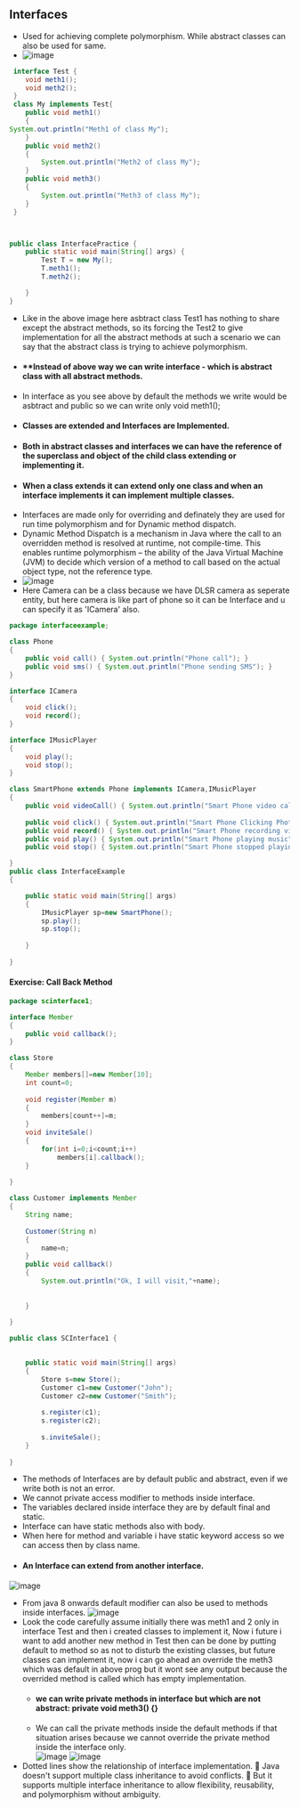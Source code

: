 ## Interfaces  
- Used for achieving complete polymorphism. While abstract classes can also be used for same.
- ![image](https://github.com/user-attachments/assets/638a0c98-ed39-4783-b422-6a430f62be29)
```java
 interface Test {
    void meth1();
    void meth2();
 }
 class My implements Test{
    public void meth1() 
    {
System.out.println("Meth1 of class My");
    }
    public void meth2()
    {
        System.out.println("Meth2 of class My");
    }
    public void meth3()
    {
        System.out.println("Meth3 of class My");
    }
 }



public class InterfacePractice {
    public static void main(String[] args) {
        Test T = new My();
        T.meth1();
        T.meth2();

    }
}
```
- Like in the above image here asbtract class Test1 has nothing to share except the abstract methods, so its forcing the Test2 to give implementation for all the abstract methods
  at such a scenario we can say that the abstract class is trying to achieve polymorphism.  
- #### **Instead of above way we can write interface - which is abstract class with all abstract methods.
-  In interface as you see above by default the methods we write would be asbtract and public so we can write only void meth1();
- #### Classes are extended and Interfaces are Implemented.  
- #### Both in abstract classes and interfaces we can have the reference of the superclass and object of the child class extending or implementing it.  
- #### When a class extends it can extend only one class and when an interface implements it can implement multiple classes.
- Interfaces are made only for overriding and definately they are used for run time polymorphism and for Dynamic method dispatch.
- Dynamic Method Dispatch is a mechanism in Java where the call to an overridden method is resolved at runtime, not compile-time. This enables runtime polymorphism – the ability of the Java Virtual Machine (JVM) to decide which version of a method to call based on the actual object type, not the reference type.
- ![image](https://github.com/user-attachments/assets/8b9cb18f-65b1-4362-83f8-d9ad5ea6da9b)  
- Here Camera can be a class because we have DLSR camera as seperate entity, but here camera is like part of phone so it can be Interface and u can specify it as 'ICamera' also.  
```java
package interfaceexample;

class Phone 
{
    public void call() { System.out.println("Phone call"); }
    public void sms() { System.out.println("Phone sending SMS"); }
}

interface ICamera
{
    void click();
    void record();
}

interface IMusicPlayer
{
    void play();
    void stop();
}

class SmartPhone extends Phone implements ICamera,IMusicPlayer
{
    public void videoCall() { System.out.println("Smart Phone video calling"); }
   
    public void click() { System.out.println("Smart Phone Clicking Photo"); }
    public void record() { System.out.println("Smart Phone recording video"); }
    public void play() { System.out.println("Smart Phone playing music"); }
    public void stop() { System.out.println("Smart Phone stopped playing music"); }

}
public class InterfaceExample 
{

    public static void main(String[] args) 
    {
        IMusicPlayer sp=new SmartPhone();
        sp.play();
        sp.stop();
        
    }
    
}
```
#### Exercise:  Call Back Method  
```java
package scinterface1;

interface Member
{
    public void callback();
}

class Store
{
    Member members[]=new Member[10];
    int count=0;
       
    void register(Member m)
    {
        members[count++]=m;
    }
    void inviteSale()
    {
        for(int i=0;i<count;i++)
            members[i].callback();
    }
    
}

class Customer implements Member
{
    String name;
    
    Customer(String n)
    {
        name=n;
    }
    public void callback()
    {
        System.out.println("Ok, I will visit,"+name);
        
        
    }
    
}

public class SCInterface1 {

    
    public static void main(String[] args) 
    {
        Store s=new Store();
        Customer c1=new Customer("John");
        Customer c2=new Customer("Smith");
        
        s.register(c1);
        s.register(c2);
        
        s.inviteSale();
    }
    
}
```
- The methods of Interfaces are by default public and abstract, even if we write both is not an error.
- We cannot private access modifier to methods inside interface.
- The variables declared inside interface they are by default final and static.
- Interface can have static methods also with body.
- When here for method and variable i have static keyword access so we can access then by class name.
- #### An Interface can extend from another interface.
![image](https://github.com/user-attachments/assets/24193d91-51f5-4572-b795-3915e39c821a)  
- From java 8 onwards default modifier can also be used to methods inside interfaces.
![image](https://github.com/user-attachments/assets/f1773a42-f9bd-4cea-813f-2e9297cc2cae)
- Look the code carefully assume initially there was meth1 and 2 only in interface Test and then i created classes to implement it, Now i future i want to add another new method in Test
  then can be done by putting default to method so as not to disturb the existing classes, but future classes can implement it,
  now i can go ahead an override the meth3 which was default in above prog but it wont see any output because the overrided method is called which has empty implementation.
  - #### we can write private methods in interface but which are not abstract:  private void meth3() {}
  - We can call the private methods inside the default methods if that situation arises because we cannot override the private method inside the interface only.  
  ![image](https://github.com/user-attachments/assets/c8458f71-1fe7-4750-a7dd-af970c0823ab)
 ![image](https://github.com/user-attachments/assets/3fee8ee0-e15a-40d9-99e2-99c9f7432e05)
- Dotted lines show the relationship of interface implementation.
🔹 Java doesn't support multiple class inheritance to avoid conflicts.
🔹 But it supports multiple interface inheritance to allow flexibility, reusability, and polymorphism without ambiguity.

 


  




